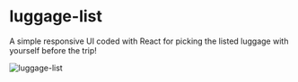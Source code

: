 # luggage-list

A simple responsive UI coded with React for picking the listed luggage with yourself before the trip!

![luggage-list](https://github.com/user-attachments/assets/c9f47845-cc1b-400e-bc60-8aecb630411f)
